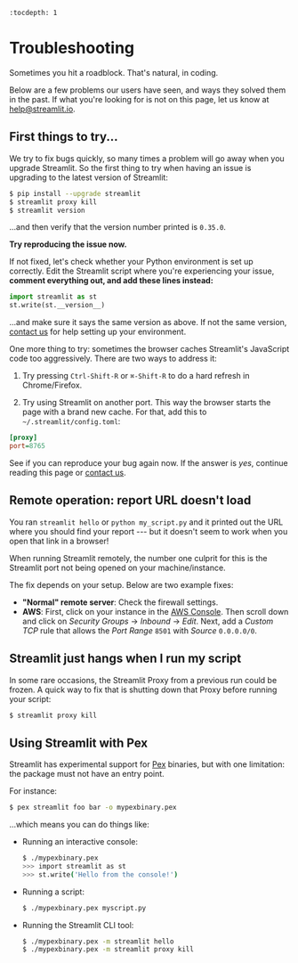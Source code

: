 ```eval_rst
:tocdepth: 1
```

# Troubleshooting

Sometimes you hit a roadblock. That's natural, in coding.

Below are a few problems our users have seen, and ways they solved them in the
past. If what you're looking for is not on this page, let us know at
[help@streamlit.io](mailto:help@streamlit.io).


## First things to try...

We try to fix bugs quickly, so many times a problem will go away when you
upgrade Streamlit. So the first thing to try when having an issue is upgrading
to the latest version of Streamlit:

```bash
$ pip install --upgrade streamlit
$ streamlit proxy kill
$ streamlit version
```

...and then verify that the version number printed is `0.35.0`.

**Try reproducing the issue now.**

If not fixed, let's check whether your Python environment is set up correctly.
Edit the Streamlit script where you're experiencing your issue,
**comment everything out, and add these lines instead:**

```python
import streamlit as st
st.write(st.__version__)
```

...and make sure it says the same version as above. If not the same version,
[contact us](mailto:help@streamlit.io) for help setting up your
environment.

One more thing to try: sometimes the browser caches Streamlit's JavaScript code
too aggressively. There are two ways to address it:

1) Try pressing `Ctrl-Shift-R` or `⌘-Shift-R` to do a hard refresh in
Chrome/Firefox.

2) Try using Streamlit on another port. This way the browser starts the page
with a brand new cache. For that, add this to `~/.streamlit/config.toml`:

```ini
[proxy]
port=8765
```

See if you can reproduce your bug again now. If the answer is _yes_,
continue reading this page or [contact us](mailto:help@streamlit.io).


## Remote operation: report URL doesn't load

You ran `streamlit hello` or `python my_script.py` and it printed out the URL
where you should find your report --- but it doesn't seem to work when you open
that link in a browser!

When running Streamlit remotely, the number one culprit for this is the
Streamlit port not being opened on your machine/instance.

The fix depends on your setup. Below are two example fixes:
* **"Normal" remote server**: Check the firewall settings.
* **AWS**: First, click on your instance in the [AWS
Console](https://us-west-2.console.aws.amazon.com/ec2/v2/home?region=us-west-2#Instances:sort=instanceId).
Then scroll down and click on _Security Groups_ → _Inbound_ → _Edit_. Next, add
a _Custom TCP_ rule that allows the _Port Range_ `8501` with _Source_
`0.0.0.0/0`.

## Streamlit just hangs when I run my script

In some rare occasions, the Streamlit Proxy from a previous run could be
frozen. A quick way to fix that is shutting down that Proxy before running
your script:

```bash
$ streamlit proxy kill
```

## Using Streamlit with Pex

Streamlit has experimental support for [Pex](https://github.com/pantsbuild/pex)
binaries, but with one limitation: the package must not have an entry point.

For instance:

```bash
$ pex streamlit foo bar -o mypexbinary.pex
```

...which means you can do things like:

- Running an interactive console:
  ```bash
  $ ./mypexbinary.pex
  >>> import streamlit as st
  >>> st.write('Hello from the console!')
  ```

- Running a script:
  ```bash
  $ ./mypexbinary.pex myscript.py
  ```

- Running the Streamlit CLI tool:
  ```bash
  $ ./mypexbinary.pex -m streamlit hello
  $ ./mypexbinary.pex -m streamlit proxy kill
  ```
